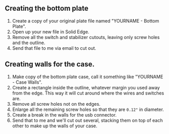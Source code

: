 ## Creating the bottom plate
1. Create a copy of your original plate file named "YOURNAME - Bottom Plate".
2. Open up your new file in Solid Edge.
3. Remove all the switch and stabilizer cutouts, leaving only screw holes and the outline.
4. Send that file to me via email to cut out.
## Creating walls for the case.
1. Make copy of the bottom plate case, call it something like "YOURNAME - Case Walls".
2. Create a rectangle inside the outline, whatever margin you used away from the edge. This way it will cut around where the wires and switches are.
3. Remove all screw holes not on the edges.
4. Enlarge all the remaining screw holes so that they are `0.12"` in diameter.
5. Create a break in the walls for the usb connector.
6. Send that to me and we'll cut out several, stacking them on top of each other to make up the walls of your case.